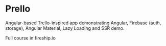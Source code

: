 # Prello

Angular-based Trello-inspired app demonstrating Angular, Firebase (auth, storage), Angular Material, Lazy Loading and SSR demo.

Full course in fireship.io
